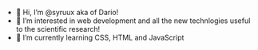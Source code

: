 - 👋 Hi, I’m @syruux aka of Dario!
- 👀 I’m interested in web development and all the new technlogies useful to the scientific research!
- 🌱 I’m currently learning CSS, HTML and JavaScript


<!---
syruux/syruux is a ✨ special ✨ repository because its `README.md` (this file) appears on your GitHub profile.
You can click the Preview link to take a look at your changes.
--->
